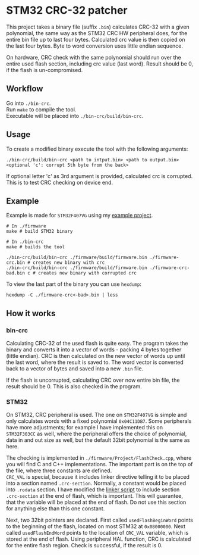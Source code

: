 # STM32 CRC-32 patcher

This project takes a binary file (suffix `.bin`) calculates CRC-32 with a given polynomial, the same way as the STM32 CRC HW peripheral does, for the entire bin file up to last four bytes. Calculated crc value is then copied on the last four bytes. Byte to word conversion uses little endian sequence.  

On hardware, CRC check with the same polynomial should run over the entire used flash section, including crc value (last word). Result should be 0, if the flash is un-compromised.  

## Workflow

Go into `./bin-crc`.  
Run `make` to compile the tool.  
Executable will be placed into `./bin-crc/build/bin-crc`.  

## Usage

To create a modified binary execute the tool with the following arguments:

```shell
./bin-crc/build/bin-crc <path to intput.bin> <path to output.bin> <optional 'c': corrupt 5th byte from the back>
```

If optional letter 'c' as 3rd argument is provided, calculated crc is corrupted. This is to test CRC checking on device end.

## Example

Example is made for `STM32F407VG` using my [example project](https://github.com/prtzl/stm32-cmake).  

```shell
# In ./firmware
make # build STM32 binary

# In ./bin-crc
make # builds the tool

./bin-crc/build/bin-crc ./firmware/build/firmware.bin ./firmware-crc.bin # creates new binary with crc
./bin-crc/build/bin-crc ./firmware/build/firmware.bin ./firmware-crc-bad.bin c # creates new binary with corrupted crc
```

To view the last part of the binary you can use `hexdump`:

```shell
hexdump -C ./firmware-crc<-bad>.bin | less
```

## How it works

### bin-crc

Calculating CRC-32 of the used flash is quite easy. The program takes the binary and converts it into a vector of words - packing 4 bytes together (little endian). CRC is then calculated on the new vector of words up until the last word, where the result is saved to. The word vector is converted back to a vector of bytes and saved into a new `.bin` file.  

If the flash is uncorrupted, calculating CRC over now entire bin file, the result should be 0. This is also checked in the program.  

### STM32

On STM32, CRC peripheral is used. The one on `STM32F407VG` is simple and only calculates words with a fixed polynomial `0x04C11DB7`. Some peripherals have more adjustments; for example I have implemented this on `STM32F303CC` as well, where the peripheral offers the choice of polynomial, data in and out size as well, but the default 32bit polynomial is the same as here.  

The checking is implemented in `./firmware/Project/FlashCheck.cpp`, where you will find C and C++ implementations. The important part is on the top of the file, where three constants are defined.  
`CRC_VAL` is special, because it includes linker directive telling it to be placed into a section named `.crc-section`. Normally, a constant would be placed into `.rodata` section. I have modified the [linker script](./firmware/CubeMX/STM32F407VGTx_FLASH.ld) to include section `.crc-section` at the end of flash, which is important. This will guarantee, that the variable will be placed at the end of flash. Do not use this section for anything else than this one constant.  

Next, two 32bit pointers are declared. First called `usedFlashBeginWord` points to the beginning of the flash, located on most STM32 at `0x08000000`. Next called `usedFlashEndWord` points to the location of `CRC_VAL` variable, which is stored at the end of flash. Using peripheral HAL function, CRC is calculated for the entire flash region. Check is successful, if the result is 0.
